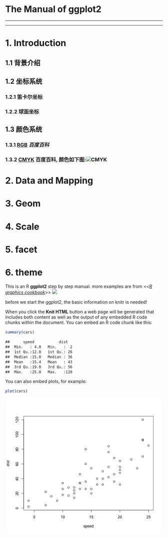 The Manual of ggplot2
========================================================
***
***
# 1. Introduction
##  1.1 背景介绍
##  1.2 坐标系统
### 1.2.1 笛卡尔坐标
### 1.2.2 球面坐标
##  1.3 颜色系统
### 1.3.1 [RGB](http://baike.baidu.com/view/17423.htm) *百度百科*
### 1.3.2 [CMYK](http://baike.baidu.com/view/48715.htm) **百度百科**, 颜色如下图:![CMYK](http://www.color.co.uk/wp-content/uploads/2013/07/CMYK.png)
# 2. Data and Mapping
# 3. Geom
# 4. Scale
# 5. facet
# 6. theme


This is an R **ggplot2** step by step  manual. more examples are from <<[*R graphics cookbook*](http://www.amazon.com/R-Graphics-Cookbook-Winston-Chang/dp/1449316956)>> ![](http://ecx.images-amazon.com/images/I/51pbSD4qd-L._AA278_PIkin4,BottomRight,-33,22_AA300_SH20_OU15_.jpg)

before we start the ggplot2, the basic information on knitr is needed!

When you click the **Knit HTML** button a web page will be generated that includes both content as well as the output of any embedded R code chunks within the document. You can embed an R code chunk like this:


```r
summary(cars)
```

```
##      speed           dist    
##  Min.   : 4.0   Min.   :  2  
##  1st Qu.:12.0   1st Qu.: 26  
##  Median :15.0   Median : 36  
##  Mean   :15.4   Mean   : 43  
##  3rd Qu.:19.0   3rd Qu.: 56  
##  Max.   :25.0   Max.   :120
```


You can also embed plots, for example:


```r
plot(cars)
```

![plot of chunk unnamed-chunk-2](figure/unnamed-chunk-2.png) 


